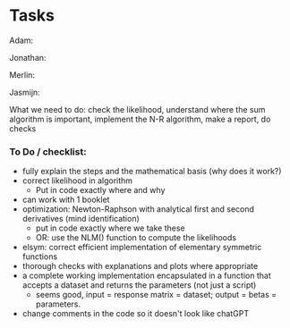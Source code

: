 # Tasks

Adam:

Jonathan:

Merlin:

Jasmijn:


What we need to do: check the likelihood, understand where the sum algorithm is important, implement the N-R algorithm, make a report, do checks


### To Do / checklist: 
- fully explain the steps and the mathematical basis (why does it work?)
- correct likelihood in algorithm 
    - Put in code exactly where and why
- can work with 1 booklet
- optimization: Newton-Raphson with analytical first and second derivatives (mind identification)
    - put in code exactly where we take these 
    - OR: use the NLM() function to compute the likelihoods 
- elsym: correct efficient implementation of elementary symmetric functions
- thorough checks with explanations and plots where appropriate
- a complete working implementation encapsulated in a function that accepts a dataset and returns the parameters (not just a script)
    - seems good, input = response matrix = dataset; output = betas = parameters.
- change comments in the code so it doesn't look like chatGPT 

